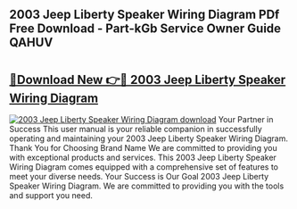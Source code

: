 ## 2003 Jeep Liberty Speaker Wiring Diagram PDf Free Download - Part-kGb Service Owner Guide QAHUV

# <h2><a href="http://dfmzgxh.blite.top/?on=2003+Jeep+Liberty+Speaker+Wiring+Diagram">🔗Download New 👉🔴 2003 Jeep Liberty Speaker Wiring Diagram</a></h2>

[![2003 Jeep Liberty Speaker Wiring Diagram download](https://i.imgur.com/lujVjoI.png)](http://dfmzgxh.blite.top/?on=2003+Jeep+Liberty+Speaker+Wiring+Diagram)
Your Partner in Success This user manual is your reliable companion in successfully operating and maintaining your 2003 Jeep Liberty Speaker Wiring Diagram. Thank You for Choosing Brand Name We are committed to providing you with exceptional products and services. This 2003 Jeep Liberty Speaker Wiring Diagram comes equipped with a comprehensive set of features to meet your diverse needs. Your Success is Our Goal 2003 Jeep Liberty Speaker Wiring Diagram. We are committed to providing you with the tools and support you need.
